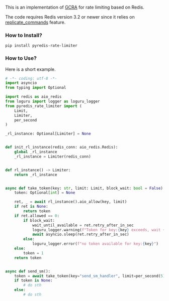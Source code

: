 This is an implementation of [GCRA](https://en.wikipedia.org/wiki/Generic_cell_rate_algorithm) for rate limiting based on Redis.

The code requires Redis version 3.2 or newer since it relies on [replicate_commands](https://redis.io/commands/eval/#replicating-commands-instead-of-scripts) feature.

### How to Install?

```shell
pip install pyredis-rate-limiter
```

### How to Use?

Here is a short example.
```python
# -*- coding: utf-8 -*-
import asyncio
from typing import Optional

import redis as aio_redis
from loguru import logger as loguru_logger
from pyredis_rate_limiter import (
    Limit,
    Limiter,
    per_second
)

_rl_instance: Optional[Limiter] = None


def init_rl_instance(redis_conn: aio_redis.Redis):
    global _rl_instance
    _rl_instance = Limiter(redis_conn)


def rl_instance() -> Limiter:
    return _rl_instance


async def take_token(key: str, limit: Limit, block_wait: bool = False) -> Optional[int]:
    token: Optional[int] = None

    ret, _ = await rl_instance().aio_allow(key, limit)
    if ret is None:
        return token
    if ret.allowed == 0:
        if block_wait:
            wait_until_available = ret.retry_after_in_sec
            loguru_logger.warning(f"Token for key:{key} exceeds, wait {wait_until_available} secs until resource turns to be available")
            await asyncio.sleep(ret.retry_after_in_sec)
        else:
            loguru_logger.error(f"no token available for key:{key}")
    else:
        token = 1
    return token


async def send_sm():
    token = await take_token(key="send_sm_handler", limit=per_second(5))
    if token is None:
        # do sth
    else:
        # do sth
```
